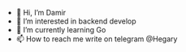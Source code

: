 - 👋 Hi, I’m Damir
- 👀 I’m interested in backend develop
- 🌱 I’m currently learning Go
- 📫 How to reach me write on telegram @Hegary

<!---
Hegary16/Hegary16 is a ✨ special ✨ repository because its `README.md` (this file) appears on your GitHub profile.
You can click the Preview link to take a look at your changes.
--->
